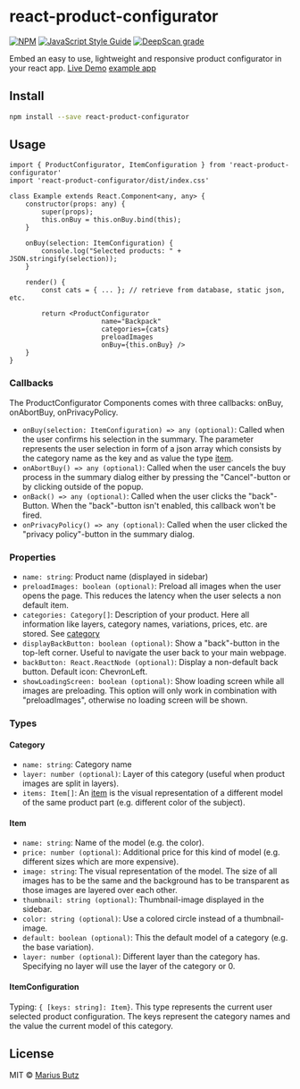 # react-product-configurator

[![NPM](https://img.shields.io/npm/v/react-product-configurator.svg)](https://www.npmjs.com/package/react-product-configurator) [![JavaScript Style Guide](https://img.shields.io/badge/code_style-standard-brightgreen.svg)](https://standardjs.com) [![DeepScan grade](https://deepscan.io/api/teams/10967/projects/14096/branches/253069/badge/grade.svg?token=a1fa0980263b30233c0ddf1e9c3ed778290db2ee)](https://deepscan.io/dashboard#view=project&tid=10967&pid=14096&bid=253069)

Embed an easy to use, lightweight and responsive product configurator in your react app.
[Live Demo](http://projects.marius-butz.de/react-product-configurator) [example app](example/)
## Install

```bash
npm install --save react-product-configurator
```

## Usage

```tsx
import { ProductConfigurator, ItemConfiguration } from 'react-product-configurator'
import 'react-product-configurator/dist/index.css'

class Example extends React.Component<any, any> {
    constructor(props: any) {
        super(props);
        this.onBuy = this.onBuy.bind(this);
    }

    onBuy(selection: ItemConfiguration) {
        console.log("Selected products: " + JSON.stringify(selection));
    }

    render() {
        const cats = { ... }; // retrieve from database, static json, etc.

        return <ProductConfigurator
                       name="Backpack"
                       categories={cats}
                       preloadImages
                       onBuy={this.onBuy} />
    }
}
```

### Callbacks
The ProductConfigurator Components comes with three callbacks: onBuy, onAbortBuy, onPrivacyPolicy.
* ```onBuy(selection: ItemConfiguration) => any (optional)```: Called when the user confirms his selection in the summary. The parameter represents the user selection in form of a json array which consists by the category name as the key and as value the type [item](#item).
* ```onAbortBuy() => any (optional)```: Called when the user cancels the buy process in the summary dialog either by pressing the "Cancel"-button or by clicking outside of the popup.
* ```onBack() => any (optional)```: Called when the user clicks the "back"-Button. When the "back"-button isn't enabled, this callback won't be fired.
* ```onPrivacyPolicy() => any (optional)```: Called when the user clicked the "privacy policy"-button in the summary dialog.

### Properties
* ```name: string```: Product name (displayed in sidebar)
* ```preloadImages: boolean (optional)```: Preload all images when the user opens the page. This reduces the latency when the user selects a non default item.
* ```categories: Category[]```: Description of your product. Here all information like layers, category names, variations, prices, etc. are stored. See [category](#category)
* ```displayBackButton: boolean (optional)```: Show a "back"-button in the top-left corner. Useful to navigate the user back to your main webpage.
* ```backButton: React.ReactNode (optional)```: Display a non-default back button. Default icon: ChevronLeft.
* ```showLoadingScreen: boolean (optional)```: Show loading screen while all images are preloading. This option will only work in combination with "preloadImages", otherwise no loading screen will be shown.
### Types
#### Category
* ```name: string```: Category name
* ```layer: number (optional)```: Layer of this category (useful when product images are split in layers).
* ```items: Item[]```: An [item](#item) is the visual representation of a different model of the same product part (e.g. different color of the subject).

#### Item
* ```name: string```: Name of the model (e.g. the color).
* ```price: number (optional)```: Additional price for this kind of model (e.g. different sizes which are more expensive).
* ```image: string```: The visual representation of the model. The size of all images has to be the same and the background has to be transparent as those images are layered over each other.
* ```thumbnail: string (optional)```: Thumbnail-image displayed in the sidebar.
* ```color: string (optional)```: Use a colored circle instead of a thumbnail-image.
* ```default: boolean (optional)```: This the default model of a category (e.g. the base variation).
* ```layer: number (optional)```: Different layer than the category has. Specifying no layer will use the layer of the category or 0.

#### ItemConfiguration
Typing: ```{ [keys: string]: Item}```. This type represents the current user selected product configuration. The keys represent the category names and the value the current model of this category.


## License

MIT © [Marius Butz](https://github.com/mbpictures)
